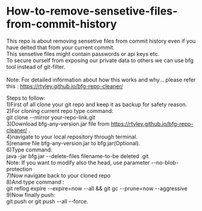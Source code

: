 # How-to-remove-sensetive-files-from-commit-history<br>
This repo is about removing sensetive files from commit history even if you have delted that from your current commit.<br>
This sensetive files might contain passwords or api keys etc.<br>
To secure ourself from exposing our private data to others we can use bfg tool instead of git-filter.  <br>
<br>
Note: For detailed information about how this works and why... please refer this : https://rtyley.github.io/bfg-repo-cleaner/ <br>


Steps to follow:<br>
1)First of all clone your git repo and keep it as backup for safety reason.<br>
2)For cloning current repo type command:<br>
	git clone --mirror your-repo-link.git<br>
3)Download bfg-any-version.jar file from https://rtyley.github.io/bfg-repo-cleaner/ .<br>
4)navigate to your local repository through terminal.<br>
5)rename file bfg-any-version.jar to bfg.jar(Optional).<br>
6)Type command:<br>
	java -jar bfg.jar --delete-files filename-to-be deleted  .git<br>
	Note: If you want to modify also the head, use parameter --no-blob-protection<br>
7)Now navigate back to your cloned repo <br>
8)And type command :<br>
	git reflog expire --expire=now --all && git gc --prune=now --aggressive<br>
9)Now finally push:<br>
	git push or git push --all --force.<br>

	
	
